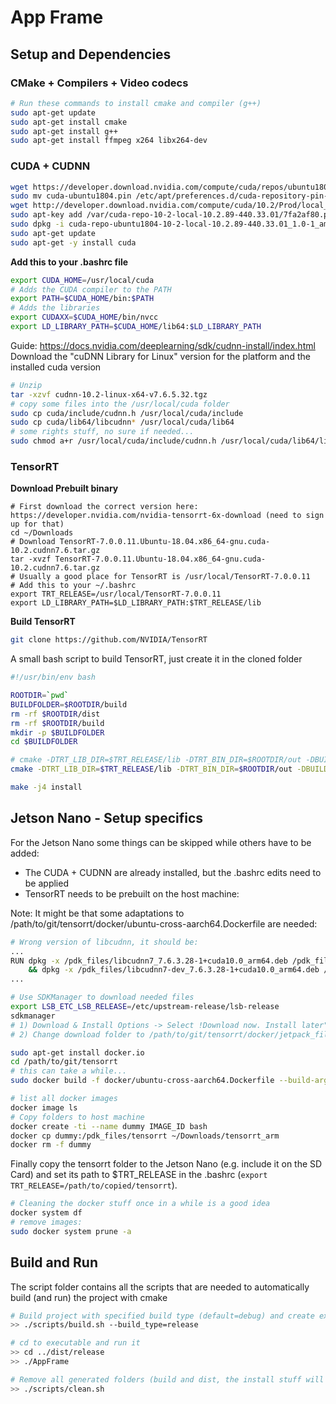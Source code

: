 # App Frame

## Setup and Dependencies

### CMake + Compilers + Video codecs
``` bash
# Run these commands to install cmake and compiler (g++)
sudo apt-get update
sudo apt-get install cmake
sudo apt-get install g++
sudo apt-get install ffmpeg x264 libx264-dev
```

### CUDA + CUDNN
```bash
wget https://developer.download.nvidia.com/compute/cuda/repos/ubuntu1804/x86_64/cuda-ubuntu1804.pin
sudo mv cuda-ubuntu1804.pin /etc/apt/preferences.d/cuda-repository-pin-600
wget http://developer.download.nvidia.com/compute/cuda/10.2/Prod/local_installers/cuda-repo-ubuntu1804-10-2-local-10.2.89-440.33.01_1.0-1_amd64.deb
sudo apt-key add /var/cuda-repo-10-2-local-10.2.89-440.33.01/7fa2af80.pub
sudo dpkg -i cuda-repo-ubuntu1804-10-2-local-10.2.89-440.33.01_1.0-1_amd64.deb
sudo apt-get update
sudo apt-get -y install cuda
```
**Add this to your .bashrc file**
```bash
export CUDA_HOME=/usr/local/cuda
# Adds the CUDA compiler to the PATH
export PATH=$CUDA_HOME/bin:$PATH
# Adds the libraries
export CUDAXX=$CUDA_HOME/bin/nvcc
export LD_LIBRARY_PATH=$CUDA_HOME/lib64:$LD_LIBRARY_PATH
```

Guide: https://docs.nvidia.com/deeplearning/sdk/cudnn-install/index.html
Download the "cuDNN Library for Linux" version for the platform and the installed cuda version
```bash
# Unzip
tar -xzvf cudnn-10.2-linux-x64-v7.6.5.32.tgz
# copy some files into the /usr/local/cuda folder
sudo cp cuda/include/cudnn.h /usr/local/cuda/include
sudo cp cuda/lib64/libcudnn* /usr/local/cuda/lib64
# some rights stuff, no sure if needed...
sudo chmod a+r /usr/local/cuda/include/cudnn.h /usr/local/cuda/lib64/libcudnn*
```

### TensorRT
**Download Prebuilt binary**
```
# First download the correct version here: https://developer.nvidia.com/nvidia-tensorrt-6x-download (need to sign up for that)
cd ~/Downloads
# Download TensorRT-7.0.0.11.Ubuntu-18.04.x86_64-gnu.cuda-10.2.cudnn7.6.tar.gz
tar -xvzf TensorRT-7.0.0.11.Ubuntu-18.04.x86_64-gnu.cuda-10.2.cudnn7.6.tar.gz
# Usually a good place for TensorRT is /usr/local/TensorRT-7.0.0.11
# Add this to your ~/.bashrc
export TRT_RELEASE=/usr/local/TensorRT-7.0.0.11
export LD_LIBRARY_PATH=$LD_LIBRARY_PATH:$TRT_RELEASE/lib
```

**Build TensorRT**
```bash
git clone https://github.com/NVIDIA/TensorRT
```
A small bash script to build TensorRT, just create it in the cloned folder
```bash
#!/usr/bin/env bash

ROOTDIR=`pwd`
BUILDFOLDER=$ROOTDIR/build
rm -rf $ROOTDIR/dist
rm -rf $ROOTDIR/build
mkdir -p $BUILDFOLDER
cd $BUILDFOLDER

# cmake -DTRT_LIB_DIR=$TRT_RELEASE/lib -DTRT_BIN_DIR=$ROOTDIR/out -DBUILD_SAMPLES=OFF -DCMAKE_INSTALL_PREFIX=$ROOTDIR/dist .. || exit 1
cmake -DTRT_LIB_DIR=$TRT_RELEASE/lib -DTRT_BIN_DIR=$ROOTDIR/out -DBUILD_SAMPLES=OFF .. || exit 1

make -j4 install
```

## Jetson Nano - Setup specifics
For the Jetson Nano some things can be skipped while others have to be added:
- The CUDA + CUDNN are already installed, but the .bashrc edits need to be applied
- TensorRT needs to be prebuilt on the host machine:

Note: It might be that some adaptations to /path/to/git/tensorrt/docker/ubuntu-cross-aarch64.Dockerfile are needed:
```bash
# Wrong version of libcudnn, it should be:
...
RUN dpkg -x /pdk_files/libcudnn7_7.6.3.28-1+cuda10.0_arm64.deb /pdk_files/cudnn  \
    && dpkg -x /pdk_files/libcudnn7-dev_7.6.3.28-1+cuda10.0_arm64.deb /pdk_files/cudnn \
...
```

```bash
# Use SDKManager to download needed files
export LSB_ETC_LSB_RELEASE=/etc/upstream-release/lsb-release
sdkmanager
# 1) Download & Install Options -> Select !Download now. Install later"
# 2) Change download folder to /path/to/git/tensorrt/docker/jetpack_files

sudo apt-get install docker.io
cd /path/to/git/tensorrt
# this can take a while...
sudo docker build -f docker/ubuntu-cross-aarch64.Dockerfile --build-arg UBUNTU_VERSION=18.04 --build-arg CUDA_VERSION=10.0 --tag tensorrt-ubuntu-aarch64 .

# list all docker images
docker image ls
# Copy folders to host machine
docker create -ti --name dummy IMAGE_ID bash
docker cp dummy:/pdk_files/tensorrt ~/Downloads/tensorrt_arm
docker rm -f dummy
```

Finally copy the tensorrt folder to the Jetson Nano (e.g. include it on the SD Card) and set its path to $TRT_RELEASE in the .bashrc (`export TRT_RELEASE=/path/to/copied/tensorrt`).

```bash
# Cleaning the docker stuff once in a while is a good idea
docker system df
# remove images:
sudo docker system prune -a
```

## Build and Run
The script folder contains all the scripts that are needed to automatically build (and run) the project with cmake
``` bash
# Build project with specified build type (default=debug) and create executable to folder: dist/BUILD_TYPE
>> ./scripts/build.sh --build_type=release

# cd to executable and run it
>> cd ../dist/release
>> ./AppFrame

# Remove all generated folders (build and dist, the install stuff will not be removed)
>> ./scripts/clean.sh 
```
